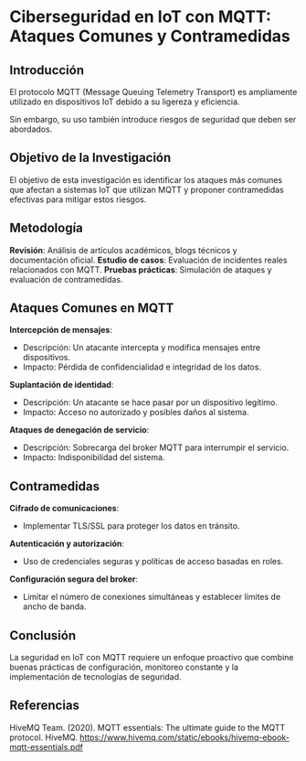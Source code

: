 # Ciberseguridad en IoT con MQTT: Ataques Comunes y Contramedidas

## Introducción

El protocolo MQTT (Message Queuing Telemetry Transport) es ampliamente utilizado en dispositivos IoT debido a su ligereza y eficiencia.

Sin embargo, su uso también introduce riesgos de seguridad que deben ser abordados.

## Objetivo de la Investigación

El objetivo de esta investigación es identificar los ataques más comunes que afectan a sistemas IoT que utilizan MQTT y proponer contramedidas efectivas para mitigar estos riesgos.

## Metodología

**Revisión**: Análisis de artículos académicos, blogs técnicos y documentación oficial.
**Estudio de casos**: Evaluación de incidentes reales relacionados con MQTT.
**Pruebas prácticas**: Simulación de ataques y evaluación de contramedidas.

## Ataques Comunes en MQTT

**Intercepción de mensajes**:
   - Descripción: Un atacante intercepta y modifica mensajes entre dispositivos.
   - Impacto: Pérdida de confidencialidad e integridad de los datos.

**Suplantación de identidad**:
   - Descripción: Un atacante se hace pasar por un dispositivo legítimo.
   - Impacto: Acceso no autorizado y posibles daños al sistema.

**Ataques de denegación de servicio**:
   - Descripción: Sobrecarga del broker MQTT para interrumpir el servicio.
   - Impacto: Indisponibilidad del sistema.

## Contramedidas

**Cifrado de comunicaciones**:
   - Implementar TLS/SSL para proteger los datos en tránsito.

**Autenticación y autorización**:
   - Uso de credenciales seguras y políticas de acceso basadas en roles.

**Configuración segura del broker**:
   - Limitar el número de conexiones simultáneas y establecer límites de ancho de banda.

## Conclusión

La seguridad en IoT con MQTT requiere un enfoque proactivo que combine buenas prácticas de configuración, monitoreo constante y la implementación de tecnologías de seguridad.

## Referencias

HiveMQ Team. (2020). MQTT essentials: The ultimate guide to the MQTT protocol. HiveMQ. https://www.hivemq.com/static/ebooks/hivemq-ebook-mqtt-essentials.pdf



